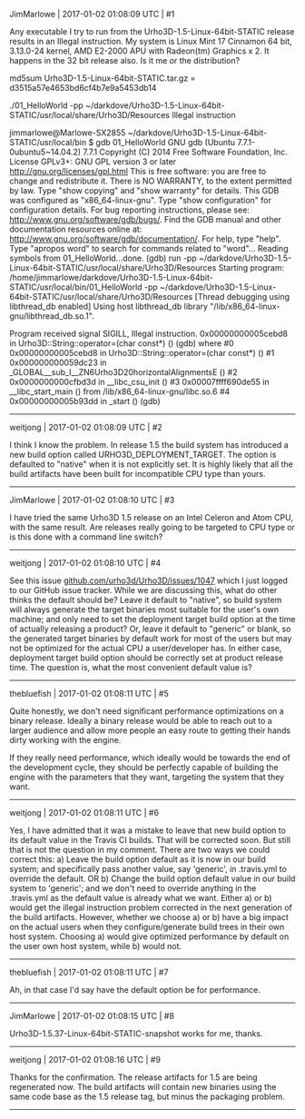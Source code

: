 JimMarlowe | 2017-01-02 01:08:09 UTC | #1

Any executable I try to run from the Urho3D-1.5-Linux-64bit-STATIC release results in an Illegal instruction. My system is Linux Mint 17 Cinnamon 64 bit, 3.13.0-24 kernel, AMD E2-2000 APU with Radeon(tm) Graphics x 2. It happens in the 32 bit release also. Is it me or the distribution?

md5sum Urho3D-1.5-Linux-64bit-STATIC.tar.gz = d3515a57e4653bd6cf4b7e9a5453db14

./01_HelloWorld -pp ~/darkdove/Urho3D-1.5-Linux-64bit-STATIC/usr/local/share/Urho3D/Resources
Illegal instruction

jimmarlowe@Marlowe-SX2855 ~/darkdove/Urho3D-1.5-Linux-64bit-STATIC/usr/local/bin $ gdb 01_HelloWorld 
GNU gdb (Ubuntu 7.7.1-0ubuntu5~14.04.2) 7.7.1
Copyright (C) 2014 Free Software Foundation, Inc.
License GPLv3+: GNU GPL version 3 or later <http://gnu.org/licenses/gpl.html>
This is free software: you are free to change and redistribute it.
There is NO WARRANTY, to the extent permitted by law.  Type "show copying"
and "show warranty" for details.
This GDB was configured as "x86_64-linux-gnu".
Type "show configuration" for configuration details.
For bug reporting instructions, please see:
<http://www.gnu.org/software/gdb/bugs/>.
Find the GDB manual and other documentation resources online at:
<http://www.gnu.org/software/gdb/documentation/>.
For help, type "help".
Type "apropos word" to search for commands related to "word"...
Reading symbols from 01_HelloWorld...done.
(gdb) run -pp ~/darkdove/Urho3D-1.5-Linux-64bit-STATIC/usr/local/share/Urho3D/Resources
Starting program: /home/jimmarlowe/darkdove/Urho3D-1.5-Linux-64bit-STATIC/usr/local/bin/01_HelloWorld -pp ~/darkdove/Urho3D-1.5-Linux-64bit-STATIC/usr/local/share/Urho3D/Resources
[Thread debugging using libthread_db enabled]
Using host libthread_db library "/lib/x86_64-linux-gnu/libthread_db.so.1".

Program received signal SIGILL, Illegal instruction.
0x00000000005cebd8 in Urho3D::String::operator=(char const*) ()
(gdb) where
#0  0x00000000005cebd8 in Urho3D::String::operator=(char const*) ()
#1  0x000000000059dc23 in _GLOBAL__sub_I__ZN6Urho3D20horizontalAlignmentsE ()
#2  0x0000000000cfbd3d in __libc_csu_init ()
#3  0x00007ffff690de55 in __libc_start_main () from /lib/x86_64-linux-gnu/libc.so.6
#4  0x00000000005b93dd in _start ()
(gdb)

-------------------------

weitjong | 2017-01-02 01:08:09 UTC | #2

I think I know the problem. In release 1.5 the build system has introduced a new build option called URHO3D_DEPLOYMENT_TARGET. The option is defaulted to "native" when it is not explicitly set. It is highly likely that all the build artifacts have been built for incompatible CPU type than yours.

-------------------------

JimMarlowe | 2017-01-02 01:08:10 UTC | #3

I have tried the same Urho3D 1.5 release on an Intel Celeron and Atom CPU, with the same result. Are releases really going to be targeted to CPU type or is this done with a command line switch?

-------------------------

weitjong | 2017-01-02 01:08:10 UTC | #4

See this issue [github.com/urho3d/Urho3D/issues/1047](https://github.com/urho3d/Urho3D/issues/1047) which I just logged to our GitHub issue tracker. While we are discussing this, what do other thinks the default should be? Leave it default to "native", so build system will always generate the target binaries most suitable for the user's own machine; and only need to set the deployment target build option at the time of actually releasing a product? Or, leave it default to "generic" or blank, so the generated target binaries by default work for most of the users but may not be optimized for the actual CPU a user/developer has. In either case, deployment target build option should be correctly set at product release time. The question is, what the most convenient default value is?

-------------------------

thebluefish | 2017-01-02 01:08:11 UTC | #5

Quite honestly, we don't need significant performance optimizations on a binary release. Ideally a binary release would be able to reach out to a larger audience and allow more people an easy route to getting their hands dirty working with the engine. 

If they really need performance, which ideally would be towards the end of the development cycle, they should be perfectly capable of building the engine with the parameters that they want, targeting the system that they want.

-------------------------

weitjong | 2017-01-02 01:08:11 UTC | #6

Yes, I have admitted that it was a mistake to leave that new build option to its default value in the Travis CI builds. That will be corrected soon. But still that is not the question in my comment. There are two ways we could correct this:
a) Leave the build option default as it is now in our build system; and specifically pass another value, say 'generic', in .travis.yml to override the default.
OR
b) Change the build option default value in our build system to 'generic'; and we don't need to override anything in the .travis.yml as the default value is already what we want.
Either a) or b) would get the illegal instruction problem corrected in the next generation of the build artifacts. However, whether we choose a) or b) have a big impact on the actual users when they configure/generate build trees in their own host system. Choosing a) would give optimized performance by default on the user own host system, while b) would not.

-------------------------

thebluefish | 2017-01-02 01:08:11 UTC | #7

Ah, in that case I'd say have the default option be for performance.

-------------------------

JimMarlowe | 2017-01-02 01:08:15 UTC | #8

Urho3D-1.5.37-Linux-64bit-STATIC-snapshot works for me, thanks.

-------------------------

weitjong | 2017-01-02 01:08:16 UTC | #9

Thanks for the confirmation. The release artifacts for 1.5 are being regenerated now. The build artifacts will contain new binaries using the same code base as the 1.5 release tag, but minus the packaging problem.

-------------------------

